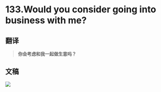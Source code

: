 # 133.Would you consider going into business with me?

## 翻译

> **你会考虑和我一起做生意吗？**

## 文稿

![](https://cdn.jsdelivr.net/gh/imtianx/speaking180/img/133.jpg)

